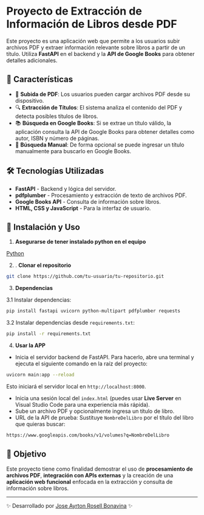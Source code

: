 # Proyecto de Extracción de Información de Libros desde PDF

Este proyecto es una aplicación web que permite a los usuarios subir archivos PDF y extraer información relevante sobre libros a partir de un título. Utiliza **FastAPI** en el backend y la **API de Google Books** para obtener detalles adicionales.

## 🚀 Características

- 📄 **Subida de PDF**: Los usuarios pueden cargar archivos PDF desde su dispositivo.
- 🔍 **Extracción de Títulos**: El sistema analiza el contenido del PDF y detecta posibles títulos de libros.
- 📚 **Búsqueda en Google Books**: Si se extrae un título válido, la aplicación consulta la API de Google Books para obtener detalles como autor, ISBN y número de páginas.
- 📝 **Búsqueda Manual**: De forma opcional se puede ingresar un título manualmente para buscarlo en Google Books.

## 🛠️ Tecnologías Utilizadas

- **FastAPI** - Backend y lógica del servidor.
- **pdfplumber** - Procesamiento y extracción de texto de archivos PDF.
- **Google Books API** - Consulta de información sobre libros.
- **HTML, CSS y JavaScript** - Para la interfaz de usuario.

## 📌 Instalación y Uso
1. **Asegurarse de tener instalado python en el equipo**

[Python](https://www.python.org/downloads/)

2. . **Clonar el repositorio**

```bash
git clone https://github.com/tu-usuario/tu-repositorio.git
```

3. **Dependencias**

3.1 Instalar dependencias:

```bash
pip install fastapi uvicorn python-multipart pdfplumber requests
```

3.2 Instalar dependencias desde `requirements.txt`:

```bash
pip install -r requirements.txt
```

4. **Usar la APP**

- Inicia el servidor backend de FastAPI. Para hacerlo, abre una terminal y ejecuta el siguiente comando en la raíz del proyecto:

```bash
uvicorn main:app --reload
```

Esto iniciará el servidor local en `http://localhost:8000`.

- Inicia una sesión local del `index.html` (puedes usar **Live Server** en Visual Studio Code para una experiencia más rápida).
- Sube un archivo PDF y opcionalmente ingresa un título de libro.
- URL de la API de prueba: Sustituye `NombreDelLibro` por el título del libro que quieras buscar:

```bash
https://www.googleapis.com/books/v1/volumes?q=NombreDelLibro
```

## 🎯 Objetivo

Este proyecto tiene como finalidad demostrar el uso de **procesamiento de archivos PDF**, **integración con APIs externas** y la creación de una **aplicación web funcional** enfocada en la extracción y consulta de información sobre libros.

---

✨ Desarrollado por [Jose Ayrton Rosell Bonavina](https://github.com/joss0102) ✨

